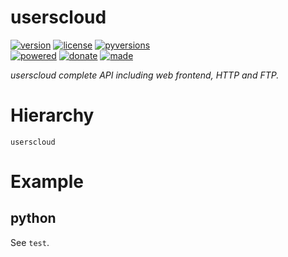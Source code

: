 # userscloud

<badges>[![version](https://img.shields.io/pypi/v/userscloud.svg)](https://pypi.org/project/userscloud/)
[![license](https://img.shields.io/pypi/l/userscloud.svg)](https://pypi.org/project/userscloud/)
[![pyversions](https://img.shields.io/pypi/pyversions/userscloud.svg)](https://pypi.org/project/userscloud/)  
[![powered](https://img.shields.io/badge/Say-Thanks-ddddff.svg)](https://saythanks.io/to/foxe6)
[![donate](https://img.shields.io/badge/Donate-Paypal-0070ba.svg)](https://paypal.me/foxe6)
[![made](https://img.shields.io/badge/Made%20with-PyCharm-red.svg)](https://paypal.me/foxe6)
</badges>

<i>userscloud complete API including web frontend, HTTP and FTP.</i>

# Hierarchy

```
userscloud
```

# Example

## python
See `test`.